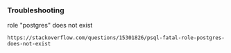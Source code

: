 ### Troubleshooting
role "postgres" does not exist
```
https://stackoverflow.com/questions/15301826/psql-fatal-role-postgres-does-not-exist
```
